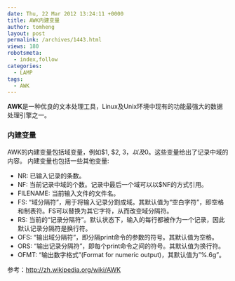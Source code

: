 ```yaml
---
date: Thu, 22 Mar 2012 13:24:11 +0000
title: AWK内建变量
author: tomheng
layout: post
permalink: /archives/1443.html
views: 180
robotsmeta:
  - index,follow
categories:
  - LAMP
tags:
  - AWK
---
```

**AWK**是一种优良的文本处理工具，Linux及Unix环境中现有的功能最强大的数据处理引擎之一。

### 内建变量

AWK的内建变量包括域变量，例如$1, $2, $3，以及$0。这些变量给出了记录中域的内容。 内建变量也包括一些其他变量:

  * NR: 已输入记录的条数。
  * NF: 当前记录中域的个数。记录中最后一个域可以以$NF的方式引用。
  * FILENAME: 当前输入文件的文件名。
  * FS: “域分隔符”，用于将输入记录分割成域。其默认值为“空白字符”，即空格和制表符。FS可以替换为其它字符，从而改变域分隔符。
  * RS: 当前的“记录分隔符”。默认状态下，输入的每行都被作为一个记录，因此默认记录分隔符是换行符。
  * OFS: “输出域分隔符”，即分隔print命令的参数的符号。其默认值为空格。
  * ORS: “输出记录分隔符”，即每个print命令之间的符号。其默认值为换行符。
  * OFMT: “输出数字格式”(Format for numeric output)，其默认值为&#8221;%.6g&#8221;。

参考：<http://zh.wikipedia.org/wiki/AWK>
